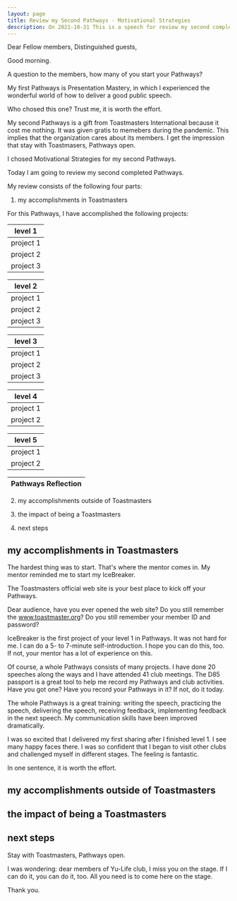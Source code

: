 ```yaml
---
layout: page
title: Review my Second Pathways - Motivational Strategies
description: On 2021-10-31 This is a speech for review my second completed Pathways.
---
```



Dear Fellow members,
Distinguished guests,

Good morning.

A question to the members, how many of you start your Pathways?

My first Pathways is Presentation Mastery, in which I experienced the
wonderful world of how to deliver a good public speech.

Who chosed this one? Trust me, it is worth the effort.

My second Pathways is a gift from Toastmasters International
because it cost me nothing. It was given gratis to memebers
during the pandemic. This implies that the organization cares
about its members. I get the impression that stay with Toastmasers,
Pathways open.

I chosed Motivational Strategies for my second Pathways.

Today I am going to review my second completed Pathways.

My review consists of the following four parts:

1. my accomplishments in Toastmasters

For this Pathways, I have accomplished the following projects:

level 1|
-------|
project 1 | Ice Breaker
project 2 | Evaluation and Feedback
project 3 | Research and Present

level 2|
-------|
project 1 | Understand Your Communication Style
project 2 | Activing Listening
project 3 | Introduction to Toastmasters Mentor

level 3|
-------|
project 1 | Understanding Emotional Intelligenct
project 2 | Inspire Your Audience
project 3 | Effective Body Language

level 4|
-------|
project 1 | Motivate Others
project 2 | Question and Answer Session

level 5|
-------|
project 1 | Team Building
project 2 | Prepare to Speak Professionally

Pathways Reflection|
-------------------|

2. my accomplishments outside of Toastmasters

3. the impact of being a Toastmasters

4. next steps

## my accomplishments in Toastmasters

The hardest thing was to start. That's where the mentor comes in. My mentor
reminded me to start my IceBreaker.

The Toastmasters official web site is your best place to kick off your
Pathways.

Dear audience, have you ever opened the web site? Do you still remember the
www.toastmaster.org? Do you still remember your member ID and password?

IceBreaker is the first project of your level 1 in Pathways. It was not hard
for me. I can do a 5- to 7-minute self-introduction. I hope you can do this,
too. If not, your mentor has a lot of experience on this.

Of course, a whole Pathways consists of many projects. I have done 20 speeches
along the ways and I have attended 41 club meetings. The D85 passport is a
great tool to help me record my Pathways and club activities. Have you got one?
Have you record your Pathways in it? If not, do it today.

The whole Pathways is a great training:
writing the speech, practicing the speech, delivering the speech, receiving
feedback, implementing feedback in the next speech. My communication skills
have been improved dramatically.

I was so excited that I delivered my first sharing after I finished level 1.
I see many happy faces there. I was so confident that I began to visit other
clubs and challenged myself in different stages. The feeling is fantastic.

In one sentence, it is worth the effort.


## my accomplishments outside of Toastmasters


## the impact of being a Toastmasters

## next steps

Stay with Toastmasters, Pathways open.

I was wondering:
dear members of Yu-Life club, I miss you on the stage.
If I can do it, you can do it, too.
All you need is to come here on the stage.

Thank you.